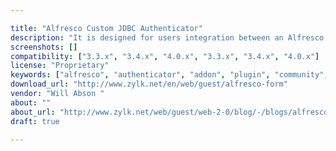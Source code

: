 ```yaml
---

title: "Alfresco Custom JDBC Authenticator"
description: "It is designed for users integration between an Alfresco repository and a custom application. You can use it with any type of database (mysql, postgresql, oracle....) with its corresponding jdbc driver and it is fully customizable through authentication properties. You can also use CIFS with this authentication if your password field is stored in MD4. Installation guide: The installation is tracked via AMP package. Stop Alfresco, copy the file in ${ALF_HOME}/amps and use ${ALF_HOME}/bin/apply_amps script to install de AMP."
screenshots: []
compatibility: ["3.3.x", "3.4.x", "4.0.x", "3.3.x", "3.4.x", "4.0.x"]
license: "Proprietary"
keywords: ["alfresco", "authenticator", "addon", "plugin", "community", "jDBC", "subsystem", "zylk.net", "cifs"]
download_url: "http://www.zylk.net/en/web/guest/alfresco-form"
vendor: "Will Abson ‌"
about: ""
about_url: "http://www.zylk.net/web/guest/web-2-0/blog/-/blogs/alfresco-custom-jdbc-authentication-addon"
draft: true

---
```

